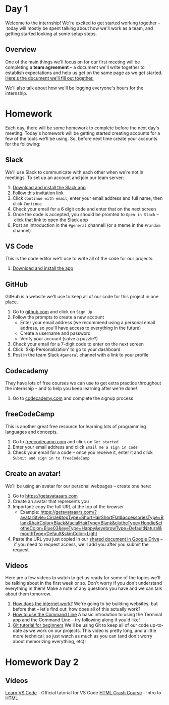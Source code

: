 # Day 1
Welcome to the internship! We're excited to get started working together – today will mostly be spent talking about how we'll work as a team, and getting started looking at some setup steps.

## Overview
One of the main things we'll focus on for our first meeting will be completing a **team agreement** – a document we'll write together to establish expectations and help us get on the same page as we get started. [Here's the document we'll fill out together.](https://docs.google.com/document/d/1rKUE3T_gXxl2vj9R1yMyvkQFSLtlkZi_TrGvnaH4paA/edit?usp=sharing)

We'll also talk about how we'll be logging everyone's hours for the internship.

# Homework
Each day, there will be some homework to complete before the next day's meeting. Today's homework will be getting started creating accounts for a few of the tools we'll be using. So, before next time create your accounts for the following:

## Slack
We'll use Slack to communicate with each other when we're not in meetings. To set up an account and join our team server:
1. [Download and install the Slack app](https://slack.com/downloads/mac)
1. [Follow this invitation link](https://join.slack.com/t/highschoolcod-ekt3664/shared_invite/zt-1s1a9i7t0-mz3s7BQfpljld8L_8ubEwA)
1. Click `Continue with email`, enter your email address and full name, then click `Continue`
1. Check your email for a 6 digit code and enter that on the next screen
1. Once the code is accepted, you should be promted to `Open in Slack` – click that link to open the Slack app
1. Post an introduction in the `#general` channel! (or a meme in the `#random` channel)

## VS Code
This is the code editor we'll use to write all of the code for our projects.
1. [Download and install the app](https://code.visualstudio.com/sha/download?build=stable&os=darwin-universal)

## GitHub
GitHub is a website we'll use to keep all of our code for this project in one place.
1. Go to [github.com](https://github.com/) and click on `Sign Up`
1. Follow the prompts to create a new account
    - Enter your email address (we recommend using a personal email address, so you'll have access to everything in the future)
    - Create a username and password
    - Verify your account (solve a puzzle?)
1. Check your email for a 7-digit code to enter on the next screen
1. Click 'Skip Personalization' to go to your dashboard
1. Post in the team Slack `#general` channel with a link to your profile

## Codecademy
They have lots of free courses we can use to get extra practice throughout the internship – and to help you keep learning after we're done!
1. Go to [codecademy.com](https://www.codecademy.com/) and complete the signup process

## freeCodeCamp
This is another great free resource for learning lots of programming languages and concepts.
1. Go to [freecodecamp.com](https://www.freecodecamp.org/) and click on `Get started`
1. Enter your email address and click `Email me a sign in code`
1. Check your email for a code – once you receive it, enter it and click `Submit and sign in to freeCodeCamp`

## Create an avatar!
We'll be using an avatar for our personal webpages – create one here:

1. Go to <https://getavataaars.com>
1. Create an avatar that represents you
1. Important: copy the full URL at the top of the browser
   - Example: <https://getavataaars.com/?avatarStyle=Circle&topType=ShortHairShortFlat&accessoriesType=Blank&hairColor=Black&facialHairType=Blank&clotheType=Hoodie&clotheColor=Blue03&eyeType=Happy&eyebrowType=DefaultNatural&mouthType=Default&skinColor=Light>
1. Paste the URL you just copied in our [shared document in Google Drive](https://drive.google.com/drive/folders/11W5qbx_MSDHMyTFXNIToxMuUBLuTOo0b?usp=share_link) – if you need to request access, we'll add you after you submit the request

## Videos
Here are a few videos to watch to get us ready for some of the topics we'll be talking about in the first week or so. Don't worry if you don't understand everything in them! Make a note of any questions you have and we can talk about them tomorrow.

1. [How does the internet work?](https://youtu.be/TNQsmPf24go) We're going to be building websites, but before that – let's find out: how does all of this actually work?
1. [How to use the Command Line](https://youtu.be/5XgBd6rjuDQ) A basic introdution to using the Terminal app and the Command Line – try following along if you'd like!
1. [Git tutorial for beginners](https://youtu.be/8JJ101D3knE) We'll be using Git to keep all of our code up-to-date as we work on our projects. This video is pretty long, and a little more technical, so just watch as much as you can (and don't worry about memorizing everything, etc)!

# Homework Day 2

## Videos
[Learn VS Code](https://www.youtube.com/watch?v=B-s71n0dHUk) - Official tutorial for VS Code
[HTML Crash Course](https://www.youtube.com/watch?v=qz0aGYrrlhU) - Intro to HTML